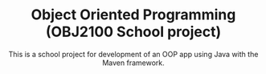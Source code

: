 <h1 align=center>Object Oriented Programming (OBJ2100 School project)</h1>
<p align=center>This is a school project for development of an OOP app using Java with the Maven framework.</p>
